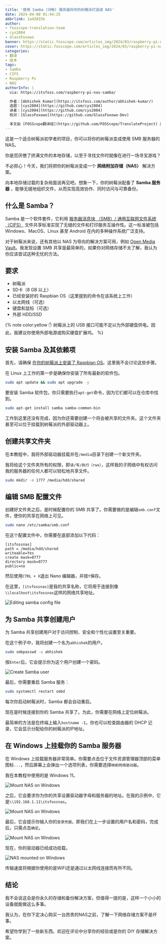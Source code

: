 ```yaml
---
title: '使用 Samba (SMB) 服务器将你的树莓派打造成 NAS'
date: 2024-04-08 01:44:25
abbrlink: 2a42015b
author:
- fosscope-translation-team
- cys2004
- GlassFoxowo
banner: https://static.fosscope.com/articles_img/2024/03/raspberry-pi-nas-samba/raspberry-pi-samba-nas.webp
cover: https://static.fosscope.com/articles_img/2024/03/raspberry-pi-nas-samba/raspberry-pi-samba-nas.webp
categories:
- 翻译
- 技术
tags:
- Samba
- CIFS
- Raspberry Pi
- NAS
authorInfo: |
  via: https://itsfoss.com/raspberry-pi-nas-samba/

  作者：[Abhishek Kumar](https://itsfoss.com/author/abhishek-kumar/)
  选题：[cys2004](https://github.com/cys2004)
  译者：[cys2004](https://github.com/cys2004)
  校对：[GlassFoxowo](https://github.com/GlassFoxowo-Dev)

  本文由 [FOSScope翻译组](https://github.com/FOSScope/TranslateProject) 原创编译，[开源观察](https://fosscope.com/) 荣誉推出
---
```


这是一个适合树莓派初学者的项目，你可以将你的树莓派变成使用 SMB 服务器的 NAS。

<!-- more -->

你是否厌倦了挤满文件的本地存储，以至于寻找文件时就像在进行一场寻宝游戏？

不必担心！今天，我们将把你的树莓派变成一个 **网络附加存储（NAS）** 解决方案。

向本地存储过载的复杂局面说再见吧。想象一下，你的树莓派配备了 **Samba 服务器** ，能够无缝地组织文件，从而实现高效协作、同时访问与可靠备份。

## 什么是 Samba？

Samba 是一个软件套件，它利用 [服务器消息块 （SMB）/ 通用互联网文件系统 （CIFS）](https://learn.microsoft.com/en-us/windows/win32/fileio/microsoft-smb-protocol-and-cifs-protocol-overview?ref=itsfoss.com) 文件共享标准实现了无缝的文件和打印服务互操作性。这一标准被包括 Windows、MacOS、Linux 甚至 Android 在内的多种操作系统广泛支持。

对于树莓派来说，还有其他以 NAS 为导向的解决方案可用，例如 [Open Media Vault](https://www.openmediavault.org/)。我发现设置 SMB 共享是最简单的，如果你对网络存储不太了解，我认为你应该尝试这种无忧的方法。

## 要求

- 树莓派
- SD卡（8 GB 以上）
- 已经安装好的 Raspbian OS（这里提到的命令在该系统上工作）
- 以太网线（可选）
- 键盘和鼠标（可选）
- 外部 HDD/SSD

{% note color:yellow ✋ 树莓派上的 USB 接口可能不足以为外部硬盘供电。因此，我建议你使用外部电源或购买硬盘扩展坞。 %}

## 安装 Samba 及其依赖项

首先，请确保 [在你的树莓派上安装了 Raspbian OS](https://itsfoss.com/tutorial-how-to-install-raspberry-pi-os-raspbian-wheezy/)。这里我不会讨论这些步骤。

在 Linux 上工作的第一步是确保你安装了所有最新的软件包。

```bash
sudo apt update && sudo apt upgrade -y
```

要安装 Samba 软件包，你只需要执行`apt-get`命令，因为它们都可以在仓库中找到。

```bash
sudo apt-get install samba samba-common-bin
```

工作到这里还没有完成，因为你还需要创建一个将会被共享的文件夹。这个文件夹甚至可以位于挂载到树莓派的外部驱动器上。

## 创建共享文件夹

在本教程中，我将外部驱动器挂载并在`/media`目录下创建一个新文件夹。

我将给这个文件夹所有的权限，即`读/写/执行（rwx）`，这样我的子网络中有权访问我的服务器的任何人都可以轻松地共享文件。

```bash
sudo mkdir -m 1777 /media/hdd/shared
```

## 编辑 SMB 配置文件

创建好文件夹之后，是时候配置你的 SMB 共享了。你需要做的是编辑`smb.conf`文件，使你的共享在网络上可见。

```bash
sudo nano /etc/samba/smb.conf
```

在这个配置文件中，你需要在底部添加以下代码：

```
[itsfossnas]
path = /media/hdd/shared
writeable=Yes
create mask=0777
directory mask=0777
public=no
```

然后使用`CTRL + X`退出 Nano 编辑器，并按`Y`保存。

在这里，`[itsfossnas]`是我的共享名称，它将用于连接到像`\\localhost\itsfossnas`这样的网络共享地址。

![Editing samba config file](https://static.fosscope.com/articles_img/2024/03/raspberry-pi-nas-samba/adding-smb-share-in-config-file-samba-tutorial-raspberrypi.webp)

## 为 Samba 共享创建用户

为 Samba 共享创建用户对于访问控制、安全和个性化设置至关重要。

在这个例子中，我将创建一个名为`abhishek`的用户。

```bash
sudo smbpasswd -a abhishek
```

按`Enter`后，它会提示你为这个用户创建一个密码。

![Create Samba user](https://static.fosscope.com/articles_img/2024/03/raspberry-pi-nas-samba/creating-username-and-password-for-samba-tutorial-raspberrypi.webp)

最后，你需要重启 Samba 服务：

```bash
sudo systemctl restart smbd
```

每次你启动树莓派时，Samba 都会自动重启。

现在是时候连接到你的 Samba 共享了。为此，你需要在网络上定位树莓派。

最简单的方法是在终端上输入`hostname -I`。你也可以检查路由器的 DHCP 记录，它会显示分配给你的树莓派的IP地址。

## 在 Windows 上挂载你的 Samba 服务器

在 Windows 上挂载服务器非常简单。你需要点击位于文件资源管理器顶部的菜单图标`...`，然后屏幕上会弹出一个选项列表，你需要选择`映射网络驱动器`。

我在本教程中使用的是 Windows 11。

![Mount NAS on Windows](https://static.fosscope.com/articles_img/2024/03/raspberry-pi-nas-samba/file-explorer-mapping-network-drive-samba-tutorial-raspberrypi.webp)

之后，它会要求你为你的共享设置驱动器字母和服务器的地址。在我的示例中，它是`\\192.168.1.11\itsfossnas`。

![Mount NAS on Windows](https://static.fosscope.com/articles_img/2024/03/raspberry-pi-nas-samba/adding-server-address-with-smb-share-details-samba-tutorial-raspberrypi.webp)

最后，它会提示你输入你的`登录凭据`，即我们在上一步设置的用户名和密码，完成后，只需点击`确定`。

![Mount NAS on Windows](https://static.fosscope.com/articles_img/2024/03/raspberry-pi-nas-samba/login-your-smb-share-samba-tutorial-raspberrypi-1.webp)

现在，你的驱动器已经成功挂载。

![NAS mounted on Windows](https://static.fosscope.com/articles_img/2024/03/raspberry-pi-nas-samba/mounted-smb-folder-in-windows-explorer-samba-tutorial-raspberrypi.webp)

传输速度将根据你使用的是WiFi还是通过以太网线连接而有所不同。

## 结论

我不会说这会是你永久的存储和备份解决方案，但值得一提的是，这样一个小小的设备就能做这么多事。

我认为，在你下定决心购买一台昂贵的NAS之前，了解一下网络存储方案不是坏事。

希望你学到了一些新东西。欢迎在评论中分享你的经验或是你的 DIY 存储解决方案。
